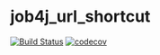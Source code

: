 # job4j_url_shortcut
[![Build Status](https://travis-ci.com/dmitriyermoshin19/job4j_url_shortcut.svg?branch=main)](https://travis-ci.com/dmitriyermoshin19/job4j_url_shortcut)
[![codecov](https://codecov.io/gh/dmitriyermoshin19/job4j_url_shortcut/branch/main/graph/badge.svg)](https://codecov.io/gh/dmitriyermoshin19/job4j_url_shortcut)
